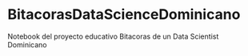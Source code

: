 # BitacorasDataScienceDominicano
Notebook del proyecto educativo Bitacoras de un Data Scientist Dominicano
